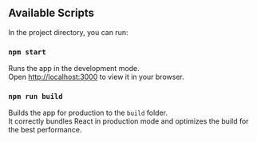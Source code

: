 ## Available Scripts

In the project directory, you can run:

### `npm start`

Runs the app in the development mode.\
Open [http://localhost:3000](http://localhost:3000) to view it in your browser.

### `npm run build`

Builds the app for production to the `build` folder.\
It correctly bundles React in production mode and optimizes the build for the best performance.
